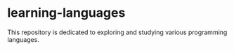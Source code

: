 # learning-languages
This repository is dedicated to exploring and studying various programming languages.
